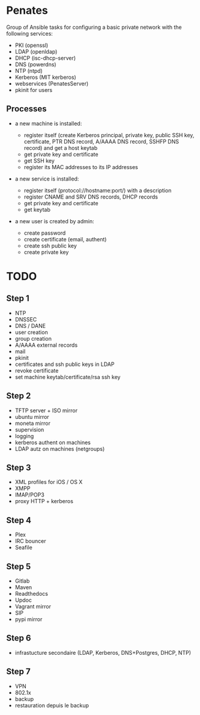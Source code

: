 Penates
=======

Group of Ansible tasks for configuring a basic private network with the following services:

  * PKI (openssl)
  * LDAP (openldap)
  * DHCP (isc-dhcp-server)
  * DNS (powerdns)
  * NTP (ntpd)
  * Kerberos (MIT kerberos)
  * webservices (PenatesServer)
  * pkinit for users

Processes
---------

  * a new machine is installed:
  
    * register itself (create Kerberos principal, private key, public SSH key, certificate, PTR DNS record, A/AAAA DNS record, SSHFP DNS record) and get a host keytab
    * get private key and certificate
    * get SSH key
    * register its MAC addresses to its IP addresses

  * a new service is installed:
   
    * register itself (protocol://hostname:port/) with a description
    * register CNAME and SRV DNS records, DHCP records
    * get private key and certificate
    * get keytab
    
  * a new user is created by admin:
  
    * create password
    * create certificate (email, authent)
    * create ssh public key
    * create private key
    
    
TODO
====

Step 1
------

  * NTP
  * DNSSEC
  * DNS / DANE
  * user creation
  * group creation
  * A/AAAA external records
  * mail
  * pkinit
  * certificates and ssh public keys in LDAP 
  * revoke certificate
  * set machine keytab/certificate/rsa ssh key

Step 2
------

  * TFTP server + ISO mirror
  * ubuntu mirror
  * moneta mirror
  * supervision
  * logging
  * kerberos authent on machines
  * LDAP autz on machines (netgroups)

Step 3
------

  * XML profiles for iOS / OS X
  * XMPP
  * IMAP/POP3
  * proxy HTTP + kerberos

Step 4
------

  * Plex
  * IRC bouncer
  * Seafile

Step 5
------

  * Gitlab
  * Maven
  * Readthedocs
  * Updoc
  * Vagrant mirror
  * SIP
  * pypi mirror
  
Step 6
------

  * infrastucture secondaire (LDAP, Kerberos, DNS+Postgres, DHCP, NTP)
  
Step 7
------

  * VPN
  * 802.1x
  * backup
  * restauration depuis le backup